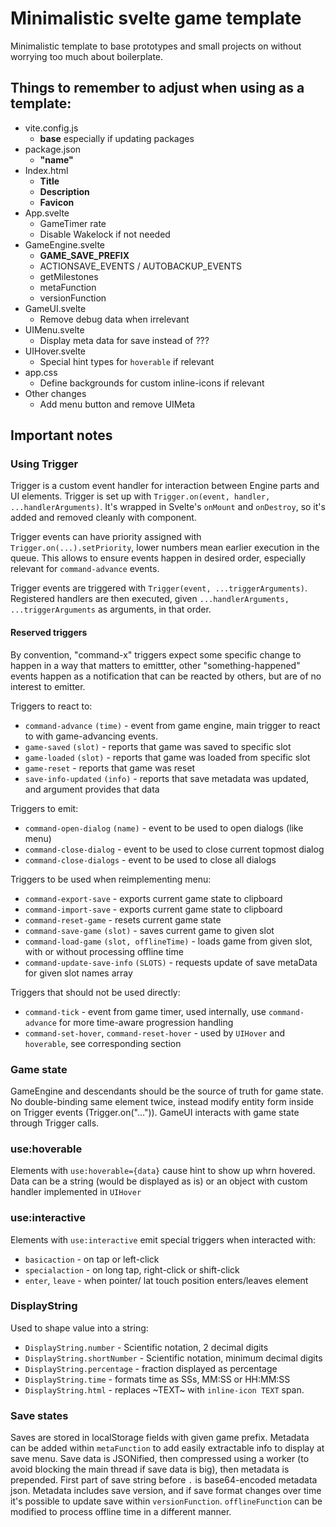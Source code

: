 # Minimalistic svelte game template

Minimalistic template to base prototypes and small projects on without worrying too much about boilerplate.

## Things to remember to adjust when using as a template:

- vite.config.js
  - **base** especially if updating packages
- package.json
  - **"name"**
- Index.html
  - **Title**
  - **Description**
  - **Favicon**
- App.svelte
  - GameTimer rate
  - Disable Wakelock if not needed
- GameEngine.svelte
  - **GAME_SAVE_PREFIX**
  - ACTIONSAVE_EVENTS / AUTOBACKUP_EVENTS
  - getMilestones
  - metaFunction
  - versionFunction
- GameUI.svelte
  - Remove debug data when irrelevant
- UIMenu.svelte
  - Display meta data for save instead of ???
- UIHover.svelte
  - Special hint types for `hoverable` if relevant
- app.css
  - Define backgrounds for custom inline-icons if relevant 
- Other changes
  - Add menu button and remove UIMeta

## Important notes

### Using Trigger

Trigger is a custom event handler for interaction between Engine parts and UI elements. Trigger is set up with `Trigger.on(event, handler, ...handlerArguments)`. It's wrapped in Svelte's `onMount` and `onDestroy`, so it's added and removed cleanly with component.

Trigger events can have priority assigned with `Trigger.on(...).setPriority`, lower numbers mean earlier execution in the queue. This allows to ensure events happen in desired order, especially relevant for `command-advance` events.

Trigger events are triggered with `Trigger(event, ...triggerArguments)`. Registered handlers are then executed, given `...handlerArguments, ...triggerArguments` as arguments, in that order. 

#### Reserved triggers 

By convention, "command-x" triggers expect some specific change to happen in a way that matters to emittter, other "something-happened" events happen as a notification that can be reacted by others, but are of no interest to emitter.

Triggers to react to:
- `command-advance` `(time)` - event from game engine, main trigger to react to with game-advancing events.
- `game-saved` `(slot)` - reports that game was saved to specific slot
- `game-loaded` `(slot)` - reports that game was loaded from specific slot
- `game-reset` - reports that game was reset
- `save-info-updated` `(info)` - reports that save metadata was updated, and argument provides that data 

Triggers to emit:
- `command-open-dialog` `(name)` - event to be used to open dialogs (like menu)
- `command-close-dialog` - event to be used to close current topmost dialog
- `command-close-dialogs` - event to be used to close all dialogs

Triggers to be used when reimplementing menu:
- `command-export-save` - exports current game state to clipboard
- `command-import-save` - exports current game state to clipboard
- `command-reset-game` - resets current game state
- `command-save-game` `(slot)` - saves current game to given slot
- `command-load-game` `(slot, offlineTime)` - loads game from given slot, with or without processing offline time
- `command-update-save-info` `(SLOTS)` - requests update of save metaData for given slot names array

Triggers that should not be used directly:
- `command-tick` - event from game timer, used internally, use `command-advance` for more time-aware progression handling
- `command-set-hover`, `command-reset-hover` - used by `UIHover` and `hoverable`, see corresponding section

### Game state

GameEngine and descendants should be the source of truth for game state. No double-binding same element twice, instead modify entity form inside on Trigger events (Trigger.on("...")).
GameUI interacts with game state through Trigger calls.

### use:hoverable

Elements with `use:hoverable={data}` cause hint to show up whrn hovered. Data can be a string (would be displayed as is) or an object with custom handler implemented in `UIHover`

### use:interactive

Elements with `use:interactive` emit special triggers when interacted with:

- `basicaction` - on tap or left-click
- `specialaction` - on long tap, right-click or shift-click
- `enter`, `leave` - when pointer/ lat touch position enters/leaves element

### DisplayString

Used to shape value into a string:

- `DisplayString.number` - Scientific notation, 2 decimal digits
- `DisplayString.shortNumber` - Scientific notation, minimum decimal digits
- `DisplayString.percentage` - fraction displayed as percentage
- `DisplayString.time` - formats time as SSs, MM:SS or HH:MM:SS
- `DisplayString.html` - replaces ~TEXT~ with `inline-icon TEXT` span.

### Save states

Saves are stored in localStorage fields with given game prefix. 
Metadata can be added within `metaFunction` to add easily extractable info to display at save menu. 
Save data is JSONified, then compressed using a worker (to avoid blocking the main thread if save data is big), then metadata is prepended. First part of save string before `.` is base64-encoded metadata json.
Metadata includes save version, and if save format changes over time it's possible to update save within `versionFunction`.
`offlineFunction` can be modified to process offline time in a different manner.
